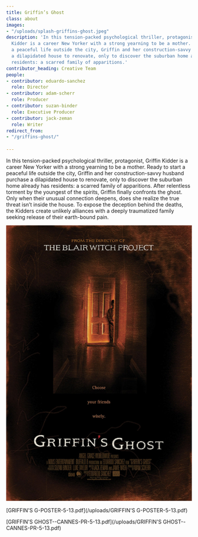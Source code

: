 ```yaml
---
title: Griffin’s Ghost
class: about
images:
- "/uploads/splash-griffins-ghost.jpeg"
description: 'In this tension-packed psychological thriller, protagonist, Griffin
  Kidder is a career New Yorker with a strong yearning to be a mother. Ready to start
  a peaceful life outside the city, Griffin and her construction-savvy husband purchase
  a dilapidated house to renovate, only to discover the suburban home already has
  residents: a scarred family of apparitions.'
contributor_heading: Creative Team
people:
- contributor: eduardo-sanchez
  role: Director
- contributor: adam-scherr
  role: Producer
- contributor: suzan-binder
  role: Executive Producer
- contributor: jack-zeman
  role: Writer
redirect_from:
- "/griffins-ghost/"

---
```

In this tension-packed psychological thriller, protagonist, Griffin Kidder is a career New Yorker with a strong yearning to be a mother. Ready to start a peaceful life outside the city, Griffin and her construction-savvy husband purchase a dilapidated house to renovate, only to discover the suburban home already has residents: a scarred family of apparitions. After relentless torment by the youngest of the spirits, Griffin finally confronts the ghost. Only when their unusual connection deepens, does she realize the true threat isn’t inside the house. To expose the deception behind the deaths, the Kidders create unlikely alliances with a deeply traumatized family seeking release of their earth-bound pain.

![Griffins Ghost](/uploads/cover-griffins-ghost.jpg)


[GRIFFIN'S G-POSTER-5-13.pdf](/uploads/GRIFFIN'S G-POSTER-5-13.pdf)

[GRIFFIN'S GHOST--CANNES-PR-5-13.pdf](/uploads/GRIFFIN'S GHOST--CANNES-PR-5-13.pdf)
